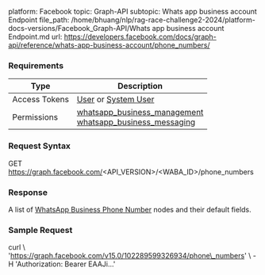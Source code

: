 platform: Facebook
topic: Graph-API
subtopic: Whats app business account Endpoint
file_path: /home/bhuang/nlp/rag-race-challenge2-2024/platform-docs-versions/Facebook_Graph-API/Whats app business account Endpoint.md
url: https://developers.facebook.com/docs/graph-api/reference/whats-app-business-account/phone_numbers/

### Requirements

| Type | Description |
| --- | --- |
| Access Tokens | [User](https://developers.facebook.com/docs/whatsapp/business-management-api/get-started#user-access-tokens) or [System User](https://developers.facebook.com/docs/whatsapp/business-management-api/get-started#system-user-access-tokens) |
| Permissions | [whatsapp\_business\_management](https://developers.facebook.com/docs/permissions/reference/whatsapp_business_management)  <br>[whatsapp\_business\_messaging](https://developers.facebook.com/docs/permissions/reference/whatsapp_business_messaging) |

### Request Syntax

GET https://graph.facebook.com/<API\_VERSION>/<WABA\_ID>/phone\_numbers

### Response

A list of [WhatsApp Business Phone Number](https://developers.facebook.com/docs/graph-api/reference/whats-app-business-account-to-number-current-status/) nodes and their default fields.

### Sample Request

curl \\
'https://graph.facebook.com/v15.0/102289599326934/phone\_numbers' \\
-H 'Authorization: Bearer EAAJi...'